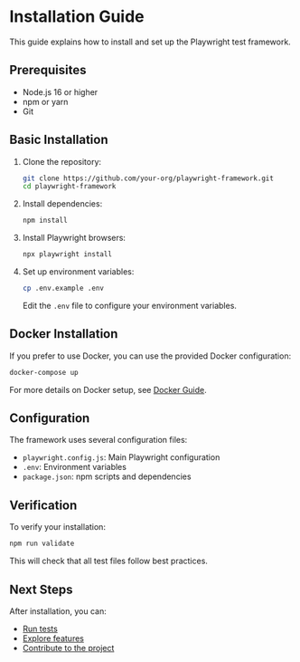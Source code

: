 <!-- Source: /Users/mzahirudeen/playwright-framework-dev/docs/INSTALLATION.md -->

# Installation Guide

This guide explains how to install and set up the Playwright test framework.

## Prerequisites

- Node.js 16 or higher
- npm or yarn
- Git

## Basic Installation

1. Clone the repository:
   ```bash
   git clone https://github.com/your-org/playwright-framework.git
   cd playwright-framework
   ```

2. Install dependencies:
   ```bash
   npm install
   ```

3. Install Playwright browsers:
   ```bash
   npx playwright install
   ```

4. Set up environment variables:
   ```bash
   cp .env.example .env
   ```
   Edit the `.env` file to configure your environment variables.

## Docker Installation

If you prefer to use Docker, you can use the provided Docker configuration:

```bash
docker-compose up
```

For more details on Docker setup, see [Docker Guide](DOCKER.md).

## Configuration

The framework uses several configuration files:

- `playwright.config.js`: Main Playwright configuration
- `.env`: Environment variables
- `package.json`: npm scripts and dependencies

## Verification

To verify your installation:

```bash
npm run validate
```

This will check that all test files follow best practices.

## Next Steps

After installation, you can:

- [Run tests](RUNNING_TESTS.md)
- [Explore features](FEATURES.md)
- [Contribute to the project](CONTRIBUTING.md)